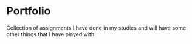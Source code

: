 # Portfolio
Collection of assignments I have done in my studies and will have some other things that I have played with
